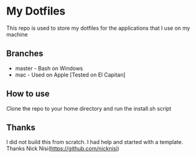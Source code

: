 My Dotfiles
=

This repo is used to store my dotfiles for the applications that I use on my machine

## Branches
- master - Bash on Windows
- mac - Used on Apple [Tested on El Capitan]

## How to use
Clone the repo to your home directory and run the install.sh script

## Thanks
I did not build this from scratch. I had help and started with a template. Thanks Nick Nisi(https://github.com/nicknisi)